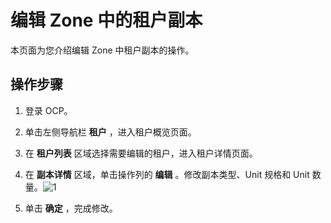 编辑 Zone 中的租户副本 
===================================

本页面为您介绍编辑 Zone 中租户副本的操作。

操作步骤 
-------------------------

1. 登录 OCP。

   

2. 单击左侧导航栏 **租户** ，进入租户概览页面。

   

3. 在 **租户列表** 区域选择需要编辑的租户，进入租户详情页面。

   

4. 在 **副本详情** 区域，单击操作列的 **编辑** 。修改副本类型、Unit 规格和 Unit 数量。![1](https://help-static-aliyun-doc.aliyuncs.com/assets/img/zh-CN/5831070261/p271865.png)

   

5. 单击 **确定** ，完成修改。

   



